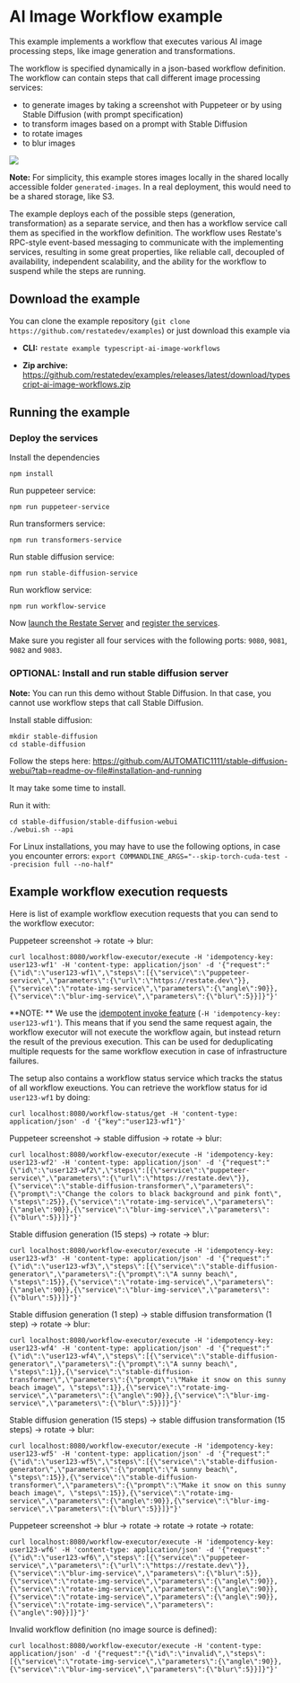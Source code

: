 # AI Image Workflow example

This example implements a workflow that executes various AI image processing steps,
like image generation and transformations.

The workflow is specified dynamically in a json-based workflow definition.
The workflow can contain steps that call different image processing services:
- to generate images by taking a screenshot with Puppeteer or by using Stable Diffusion (with prompt specification)
- to transform images based on a prompt with Stable Diffusion
- to rotate images
- to blur images

![](dynamic_workflow_executor.png)


**Note:** For simplicity, this example stores images locally in the shared locally accessible
folder `generated-images`. In a real deployment, this would need to be a shared storage, like S3.


The example deploys each of the possible steps (generation, transformation) as
a separate service, and then has a workflow service call them as specified in the
workflow definition. The workflow uses Restate's RPC-style event-based messaging
to communicate with the implementing services, resulting in some great properties, like
reliable call, decoupled of availability, independent scalability, and the ability for the
workflow to suspend while the steps are running.


## Download the example

You can clone the example repository (`git clone https://github.com/restatedev/examples`) or just download this example via

- **CLI:** `restate example typescript-ai-image-workflows`

- **Zip archive:** https://github.com/restatedev/examples/releases/latest/download/typescript-ai-image-workflows.zip


## Running the example

### Deploy the services 

Install the dependencies
```shell
npm install 
```

Run puppeteer service:
```shell
npm run puppeteer-service
```

Run transformers service:
```shell
npm run transformers-service
```

Run stable diffusion service:
```shell
npm run stable-diffusion-service
```

Run workflow service:
```shell
npm run workflow-service
```

Now [launch the Restate Server](../../README.md#launching-the-restate-server) and [register the services](../../README.md#register-the-deployment-in-restate).

Make sure you register all four services with the following ports: `9080`, `9081`, `9082` and `9083`.

### OPTIONAL: Install and run stable diffusion server

**Note:** You can run this demo without Stable Diffusion. In that case, you cannot use workflow steps that call Stable Diffusion.

Install stable diffusion:

```shell
mkdir stable-diffusion
cd stable-diffusion
```

Follow the steps here:
https://github.com/AUTOMATIC1111/stable-diffusion-webui?tab=readme-ov-file#installation-and-running

It may take some time to install.

Run it with:

```shell
cd stable-diffusion/stable-diffusion-webui
./webui.sh --api
```

For Linux installations, you may have to use the following options, in case you encounter errors:
`export COMMANDLINE_ARGS="--skip-torch-cuda-test --precision full --no-half"`


## Example workflow execution requests

Here is  list of example workflow execution requests that you can send to the workflow executor:

Puppeteer screenshot -> rotate -> blur:

```shell
curl localhost:8080/workflow-executor/execute -H 'idempotency-key: user123-wf1' -H 'content-type: application/json' -d '{"request":"{\"id\":\"user123-wf1\",\"steps\":[{\"service\":\"puppeteer-service\",\"parameters\":{\"url\":\"https://restate.dev\"}},{\"service\":\"rotate-img-service\",\"parameters\":{\"angle\":90}},{\"service\":\"blur-img-service\",\"parameters\":{\"blur\":5}}]}"}'
```

**NOTE: ** We use the [idempotent invoke feature](https://docs.restate.dev/services/invocation/#invoke-a-service-idempotently) (`-H 'idempotency-key: user123-wf1'`).
This means that if you send the same request again, the workflow executor will not execute the workflow again, but instead return the result of the previous execution. This can be used for deduplicating multiple requests for the same workflow execution in case of infrastructure failures.

The setup also contains a workflow status service which tracks the status of all workflow exeuctions.
You can retrieve the workflow status for id `user123-wf1` by doing:

```shell
curl localhost:8080/workflow-status/get -H 'content-type: application/json' -d '{"key":"user123-wf1"}'
```

Puppeteer screenshot -> stable diffusion -> rotate -> blur:

```shell
curl localhost:8080/workflow-executor/execute -H 'idempotency-key: user123-wf2' -H 'content-type: application/json' -d '{"request":"{\"id\":\"user123-wf2\",\"steps\":[{\"service\":\"puppeteer-service\",\"parameters\":{\"url\":\"https://restate.dev\"}},{\"service\":\"stable-diffusion-transformer\",\"parameters\":{\"prompt\":\"Change the colors to black background and pink font\", \"steps\":25}},{\"service\":\"rotate-img-service\",\"parameters\":{\"angle\":90}},{\"service\":\"blur-img-service\",\"parameters\":{\"blur\":5}}]}"}'
```

Stable diffusion generation (15 steps) -> rotate -> blur:

```shell
curl localhost:8080/workflow-executor/execute -H 'idempotency-key: user123-wf3' -H 'content-type: application/json' -d '{"request":"{\"id\":\"user123-wf3\",\"steps\":[{\"service\":\"stable-diffusion-generator\",\"parameters\":{\"prompt\":\"A sunny beach\", \"steps\":15}},{\"service\":\"rotate-img-service\",\"parameters\":{\"angle\":90}},{\"service\":\"blur-img-service\",\"parameters\":{\"blur\":5}}]}"}'
```

Stable diffusion generation (1 step) -> stable diffusion transformation (1 step) -> rotate -> blur:

```shell
curl localhost:8080/workflow-executor/execute -H 'idempotency-key: user123-wf4' -H 'content-type: application/json' -d '{"request":"{\"id\":\"user123-wf4\",\"steps\":[{\"service\":\"stable-diffusion-generator\",\"parameters\":{\"prompt\":\"A sunny beach\", \"steps\":1}},{\"service\":\"stable-diffusion-transformer\",\"parameters\":{\"prompt\":\"Make it snow on this sunny beach image\", \"steps\":1}},{\"service\":\"rotate-img-service\",\"parameters\":{\"angle\":90}},{\"service\":\"blur-img-service\",\"parameters\":{\"blur\":5}}]}"}'
```

Stable diffusion generation (15 steps) -> stable diffusion transformation (15 steps) -> rotate -> blur:

```shell
curl localhost:8080/workflow-executor/execute -H 'idempotency-key: user123-wf5' -H 'content-type: application/json' -d '{"request":"{\"id\":\"user123-wf5\",\"steps\":[{\"service\":\"stable-diffusion-generator\",\"parameters\":{\"prompt\":\"A sunny beach\", \"steps\":15}},{\"service\":\"stable-diffusion-transformer\",\"parameters\":{\"prompt\":\"Make it snow on this sunny beach image\", \"steps\":15}},{\"service\":\"rotate-img-service\",\"parameters\":{\"angle\":90}},{\"service\":\"blur-img-service\",\"parameters\":{\"blur\":5}}]}"}'
```


Puppeteer screenshot -> blur -> rotate -> rotate -> rotate -> rotate:

```shell
curl localhost:8080/workflow-executor/execute -H 'idempotency-key: user123-wf6' -H 'content-type: application/json' -d '{"request":"{\"id\":\"user123-wf6\",\"steps\":[{\"service\":\"puppeteer-service\",\"parameters\":{\"url\":\"https://restate.dev\"}},{\"service\":\"blur-img-service\",\"parameters\":{\"blur\":5}}, {\"service\":\"rotate-img-service\",\"parameters\":{\"angle\":90}}, {\"service\":\"rotate-img-service\",\"parameters\":{\"angle\":90}}, {\"service\":\"rotate-img-service\",\"parameters\":{\"angle\":90}}, {\"service\":\"rotate-img-service\",\"parameters\":{\"angle\":90}}]}"}' 
```

Invalid workflow definition (no image source is defined):

```shell
curl localhost:8080/workflow-executor/execute -H 'content-type: application/json' -d '{"request":"{\"id\":\"invalid\",\"steps\":[{\"service\":\"rotate-img-service\",\"parameters\":{\"angle\":90}},{\"service\":\"blur-img-service\",\"parameters\":{\"blur\":5}}]}"}'
```


